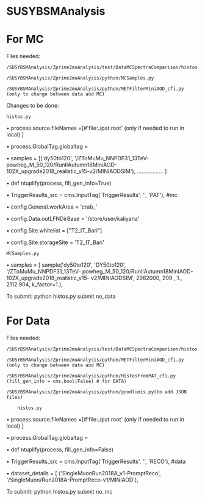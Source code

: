 # SUSYBSMAnalysis

# For MC 

Files needed: 

	/SUSYBSMAnalysis/Zprime2muAnalysis/test/DataMCSpectraComparison/histos.py
	
	/SUSYBSMAnalysis/Zprime2muAnalysis/python/MCSamples.py
	
	/SUSYBSMAnalysis/Zprime2muAnalysis/python/METFilterMiniAOD_cfi.py (only to change between data and MC)

Changes to be done:

	histos.py

•	process.source.fileNames =[#'file:./pat.root'
		<das root file> (only if needed to run in local)	]

•	process.GlobalTag.globaltag =<Golab tag of the MC sample>

•	samples = [('dy50to120', '/ZToMuMu_NNPDF31_13TeV-powheg_M_50_120/RunIIAutumn18MiniAOD-102X_upgrade2018_realistic_v15-v2/MINIAODSIM'), ……………..  ]

•	def ntuplify(process, fill_gen_info=True)

•	TriggerResults_src = cms.InputTag('TriggerResults', '', 'PAT'),	#mc

•	config.General.workArea = 'crab_<sample name>'

•	config.Data.outLFNDirBase = '/store/user/kaliyana'

•	config.Site.whitelist = ["T2_IT_Bari"]

•	config.Site.storageSite = 'T2_IT_Bari'

	MCSamples.py

•	samples = [
	sample('dy50to120',   'DY50to120', '/ZToMuMu_NNPDF31_13TeV-	powheg_M_50_120/RunIIAutumn18MiniAOD-102X_upgrade2018_realistic_v15-	v2/MINIAODSIM', 2982000, 209 , 1., 2112.904,   k_factor=1.),

			

To submit:	 python histos.py submit no_data

# For Data

Files needed:

	/SUSYBSMAnalysis/Zprime2muAnalysis/test/DataMCSpectraComparison/histos.py
	
	/SUSYBSMAnalysis/Zprime2muAnalysis/python/METFilterMiniAOD_cfi.py (only to change between data and MC)
	
	/SUSYBSMAnalysis/Zprime2muAnalysis/python/HistosFromPAT_cfi.py (fill_gen_info = cms.bool(False) # for DATA)
	
	/SUSYBSMAnalysis/Zprime2muAnalysis/python/goodlumis.py(to add JSON files)

        histos.py

•	process.source.fileNames =[#'file:./pat.root'
		<das root file> (only if needed to run in local)	]

•	process.GlobalTag.globaltag =<Golab tag of the dataset>

•	def ntuplify(process, fill_gen_info=False)

•	TriggerResults_src = cms.InputTag('TriggerResults', '', 'RECO'),	#data

•	dataset_details = [
						('SingleMuonRun2018A_v1-PromptReco', '/SingleMuon/Run2018A-PromptReco-v1/MINIAOD'),


To submit:	 python histos.py submit no_mc

